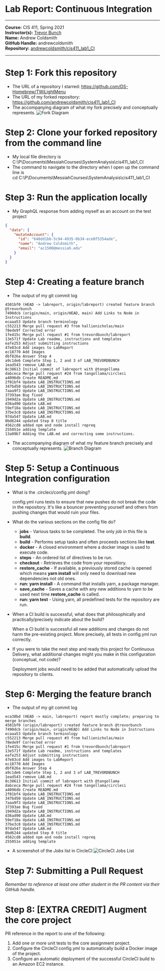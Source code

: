 # Lab Report: Continuous Integration
___
**Course:** CIS 411, Spring 2021  
**Instructor(s):** [Trevor Bunch](https://github.com/trevordbunch)  
**Name:** Andrew Coldsmith  
**GitHub Handle:** andrewcoldsmith  
**Repository:** [andrewcoldsmith/cis411_lab1_CI](https://github.com/andrewcoldsmith/cis411_lab1_CI)  
___

# Step 1: Fork this repository
- The URL of a repository I starred: https://github.com/DS-Homebrew/TWiLightMenu
- The URL of my forked repository: https://github.com/andrewcoldsmith/cis411_lab1_CI
- The accompanying diagram of what my fork precisely and conceptually represents.
![Fork Diagram](/assets/repositoryForkDiagram.jpg)

# Step 2: Clone your forked repository from the command line  
- My local file directory is  
  C:\P\Documents\MessiahCourses\SystemAnalysis\cis411_lab1_CI
- The command to navigate to the directory when I open up the command line is   
  cd C:\P\Documents\MessiahCourses\SystemAnalysis\cis411_lab1_CI

# Step 3: Run the application locally
- My GraphQL response from adding myself as an account on the test project
``` json
{
  "data": {
    "mutateAccount": {
      "id": "648dd1bb-5c94-4935-8b34-ece0f5354ade",
      "name": "Andrew Coldsmith",
      "email": "ac1500@messiah.edu"
    }
  }
}
```

# Step 4: Creating a feature branch
- The output of my git commit log
```
4501bf0 (HEAD -> labreport, origin/labreport) created feature branch @trevorbunch
7490dcb (origin/main, origin/HEAD, main) Add Links to Node in Instructions
ecaaa53 Update branch terminology
c552213 Merge pull request #3 from hallienicholas/main
78ede9f Corrected error
1fe415c Merge pull request #1 from trevordbunch/labreport
13e571f Update Lab readme, instructions and templates
eafe253 Adjust submitting instructions
47e83cd Add images to LabReport
ec18770 Add Images
dbf826a Answer Step 4
a9c1de6 Complete Step 1, 2 and 3 of LAB_TREVORDBUNCH
1ead543 remove LAB.md
8c38613 Initial commit of labreport with @tangollama
dabceca Merge pull request #24 from tangollama/circleci
a4096db Create README.md
2f01bf4 Update LAB_INSTRUCTIONS.md
347bd50 Update LAB_INSTRUCTIONS.md
7aaa9f3 Update LAB_INSTRUCTIONS.md
37393ae Bug fixed
1949d2a Update LAB_INSTRUCTIONS.md
d36ad90 Update LAB.md
59ef18a Update LAB_INSTRUCTIONS.md
37be3c8 Update LAB_INSTRUCTIONS.md
97da547 Update LAB.md
0bd6244 updated Step 0 title
4562cd8 added npm and node install repreq
255051e adding template
13a09b7 Adding the LAB.md and correcting some instructions.
```
- The accompanying diagram of what my feature branch precisely and conceptually represents.
![Branch Diagram](/assets/repositoryBranchDiagram.jpg)

# Step 5: Setup a Continuous Integration configuration
- What is the .circleci/config.yml doing? 
   
  config.yml runs tests to ensure that new pushes do not break the code in the repository. It's like a bouncer preventing yourself and others from pushing changes that would ruin your files.

- What do the various sections on the config file do?  
   
  - **jobs** - Various tasks to be completed. The only job in this file is **build**.
  - **build** - Performs setup tasks and often proceeds sections like **test**.
  - **docker** - A closed environment where a docker image is used to execute code.
  - **steps** - An ordered list of directives to be run.
  - **checkout** - Retrieves the code from your repositiory.
  - **restore_cache** - If available, a previously stored cache is opened which means **yarn install** will only need to download new dependencies not old ones.
  - **run: yarn install** - A command that installs yarn, a package manager.
  - **save_cache** - Saves a cache with any new additions to yarn to be used next time **restore_cache** is called.
  - **run: yarn test** - Using yarn, all predefined tests for the repository are run.


- When a CI build is successful, what does that philosophically and practically/precisely indicate about the build?  
   
  When a CI build is successful all new additions and changes do not harm the pre-existing project. More precisely, all tests in config.yml run correctly.

- If you were to take the next step and ready this project for Continuous Delivery, what additional changes might you make in this configuration (conceptual, not code)?  

  Deployment jobs would need to be added that automatically upload the repository to clients.
   

# Step 6: Merging the feature branch
* The output of my git commit log
```
eca38bd (HEAD -> main, labreport) report mostly complete; preparing to merge branches
4501bf0 (origin/labreport) created feature branch @trevorbunch
7490dcb (origin/main, origin/HEAD) Add Links to Node in Instructions
ecaaa53 Update branch terminology
c552213 Merge pull request #3 from hallienicholas/main
78ede9f Corrected error
1fe415c Merge pull request #1 from trevordbunch/labreport
13e571f Update Lab readme, instructions and templates
eafe253 Adjust submitting instructions
47e83cd Add images to LabReport
ec18770 Add Images
dbf826a Answer Step 4
a9c1de6 Complete Step 1, 2 and 3 of LAB_TREVORDBUNCH
1ead543 remove LAB.md
8c38613 Initial commit of labreport with @tangollama
dabceca Merge pull request #24 from tangollama/circleci
a4096db Create README.md
2f01bf4 Update LAB_INSTRUCTIONS.md
347bd50 Update LAB_INSTRUCTIONS.md
7aaa9f3 Update LAB_INSTRUCTIONS.md
37393ae Bug fixed
1949d2a Update LAB_INSTRUCTIONS.md
d36ad90 Update LAB.md
59ef18a Update LAB_INSTRUCTIONS.md
37be3c8 Update LAB_INSTRUCTIONS.md
97da547 Update LAB.md
0bd6244 updated Step 0 title
4562cd8 added npm and node install repreq
255051e adding template
```

* A screenshot of the _Jobs_ list in CircleCI
![CircleCI Jobs List](/assets/jobsScreenshot.png)

# Step 7: Submitting a Pull Request
_Remember to reference at least one other student in the PR content via their GitHub handle._



# Step 8: [EXTRA CREDIT] Augment the core project
PR reference in the report to one of the following:
1. Add one or more unit tests to the core assignment project. 
2. Configure the CircleCI config.yml to automatically build a Docker image of the project.
3. Configure an automatic deployment of the successful CircleCI build to an Amazon EC2 instance.
